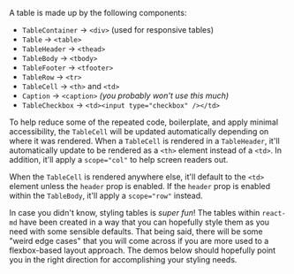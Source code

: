 A table is made up by the following components:

- `TableContainer` -> `<div>` (used for responsive tables)
- `Table` -> `<table>`
- `TableHeader` -> `<thead>`
- `TableBody` -> `<tbody>`
- `TableFooter` -> `<tfooter>`
- `TableRow` -> `<tr>`
- `TableCell` -> `<th>` and `<td>`
- `Caption` -> `<caption>` _(you probably won't use this much)_
- `TableCheckbox` -> `<td><input type="checkbox" /></td>`

To help reduce some of the repeated code, boilerplate, and apply minimal
accessibility, the `TableCell` will be updated automatically depending on where
it was rendered. When a `TableCell` is rendered in a `TableHeader`, it'll
automatically update to be rendered as a `<th>` element instead of a `<td>`. In
addition, it'll apply a `scope="col"` to help screen readers out.

When the `TableCell` is rendered anywhere else, it'll default to the `<td>`
element unless the `header` prop is enabled. If the `header` prop is enabled
within the `TableBody`, it'll apply a `scope="row"` instead.

In case you didn't know, styling tables is _super fun_! The tables within
`react-md` have been created in a way that you can hopefully style them as you
need with some sensible defaults. That being said, there will be some "weird
edge cases" that you will come across if you are more used to a flexbox-based
layout approach. The demos below should hopefully point you in the right
direction for accomplishing your styling needs.
